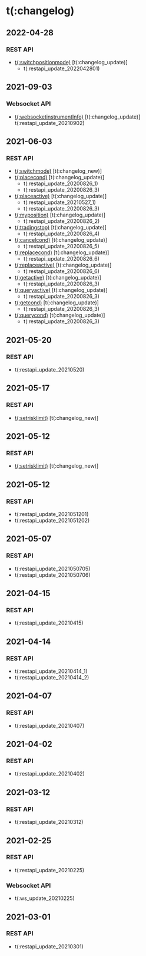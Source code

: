 # t(:changelog)

## 2022-04-28
### REST API
- [t(:switchpositionmode)](#t-switchpositionmode) [t(:changelog_update)]
  - t(:restapi_update_2022042801)

## 2021-09-03
### Websocket API
- [t(:websocketinstrumentInfo)](#t-websocketinstrumentinfo) [t(:changelog_update)]
  t(:restapi_update_20210902)

## 2021-06-03
### REST API

- [t(:switchmode)](#t-switchmode) [t(:changelog_new)]
- [t(:placecond)](#t-placecond) [t(:changelog_update)]
    - t(:restapi_update_20200826_1)
    - t(:restapi_update_20200826_3)
- [t(:placeactive)](#t-placeactive) [t(:changelog_update)]
    - t(:restapi_update_20210527_1)
    - t(:restapi_update_20200826_3)
- [t(:myposition)](#t-myposition) [t(:changelog_update)]
    - t(:restapi_update_20200826_2)
- [t(:tradingstop)](#t-tradingstop) [t(:changelog_update)]
    - t(:restapi_update_20200826_4)
- [t(:cancelcond)](#t-cancelcond) [t(:changelog_update)]
    - t(:restapi_update_20200826_5)
- [t(:replacecond)](#t-replacecond) [t(:changelog_update)]
    - t(:restapi_update_20200826_6)
- [t(:replaceactive)](#t-replaceactive) [t(:changelog_update)]
    - t(:restapi_update_20200826_6)
- [t(:getactive)](#t-getactive) [t(:changelog_update)]
    - t(:restapi_update_20200826_3)    
- [t(:queryactive)](#t-queryactive) [t(:changelog_update)]
    - t(:restapi_update_20200826_3)    
- [t(:getcond)](#t-getcond) [t(:changelog_update)]
    - t(:restapi_update_20200826_3)    
- [t(:querycond)](#t-querycond) [t(:changelog_update)]
    - t(:restapi_update_20200826_3)

## 2021-05-20
### REST API
- t(:restapi_update_20210520)

## 2021-05-17
### REST API
- [t(:setrisklimit)](#t-setrisklimit) [t(:changelog_new)]


## 2021-05-12
### REST API
- [t(:setrisklimit)](#t-setrisklimit) [t(:changelog_new)]


## 2021-05-12
### REST API
- t(:restapi_update_2021051201)
- t(:restapi_update_2021051202)

## 2021-05-07
### REST API
- t(:restapi_update_2021050705)
- t(:restapi_update_2021050706)

## 2021-04-15
### REST API
- t(:restapi_update_20210415)

## 2021-04-14
### REST API
- t(:restapi_update_20210414_1)
- t(:restapi_update_20210414_2)

## 2021-04-07
### REST API
- t(:restapi_update_20210407)

## 2021-04-02

### REST API
- t(:restapi_update_20210402)

## 2021-03-12

### REST API
- t(:restapi_update_20210312)

## 2021-02-25

### REST API
- t(:restapi_update_20210225)

### Websocket API
- t(:ws_update_20210225)

## 2021-03-01

### REST API
- t(:restapi_update_20210301)
